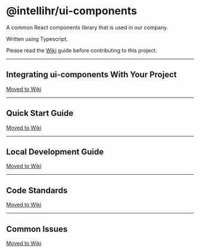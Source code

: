 # @intellihr/ui-components

A common React components library that is used in our company.

Written using Typescript.

Please read the [Wiki](https://github.com/intellihr/ui-components/wiki) guide before contributing to this project.

---

## Integrating ui-components With Your Project

[Moved to Wiki](https://github.com/intellihr/ui-components/wiki/Integrating-With-UIComponents)

---

## Quick Start Guide

[Moved to Wiki](https://github.com/intellihr/ui-components/wiki/Quick-Start)

---

## Local Development Guide

[Moved to Wiki](https://github.com/intellihr/ui-components/wiki/Local-Development)

---

## Code Standards

[Moved to Wiki](https://github.com/intellihr/ui-components/wiki/Code-Standards)

---

## Common Issues

[Moved to Wiki](https://github.com/intellihr/ui-components/wiki/Common-Issues)
